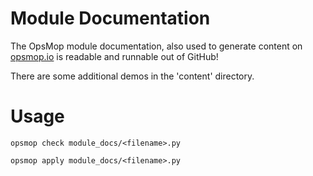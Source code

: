 Module Documentation
====================

The OpsMop module documentation, also used to generate content on [opsmop.io](http://opsmop.io) is readable and runnable out of GitHub!

There are some additional demos in the 'content' directory.

Usage
=====

    opsmop check module_docs/<filename>.py

    opsmop apply module_docs/<filename>.py


